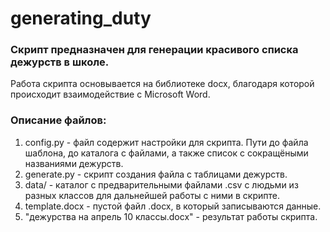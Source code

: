# generating_duty
### Скрипт предназначен для генерации красивого списка дежурств в школе. 

Работа скрипта основывается на библиотеке docx, благодаря которой происходит взаимодействие с Microsoft Word. 

### Описание файлов:
1. config.py - файл содержит настройки для скрипта. Пути до файла шаблона, до каталога с файлами, а также список с сокращёными названиями дежурств.
2. generate.py - скрипт создания файла с таблицами дежурств.
3. data/ - каталог с предварительными файлами .csv с людьми из разных классов для дальнейшей работы с ними в скрипте.
4. template.docx - пустой файл .docx, в который записываются данные.
5. "дежурства на апрель 10 классы.docx" - результат работы скрипта. 

